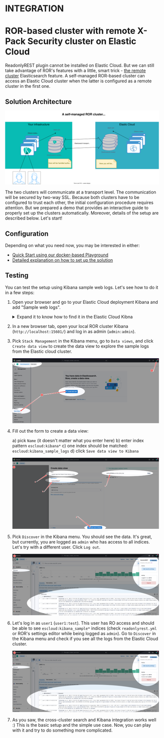 # INTEGRATION
# ROR-based cluster with remote X-Pack Security cluster on Elastic Cloud

ReadonlyREST plugin cannot be installed on Elastic Cloud. But we can still take advantage of ROR's features with a little, 
smart trick - [the remote cluster](https://www.elastic.co/guide/en/elasticsearch/reference/current/remote-clusters.html) Elasticsearch feature. A self-managed ROR-based cluster can access an Elastic Cloud cluster when the latter is configured
as a remote cluster in the first one. 

## Solution Architecture 


![Solution architecture](../../.gitbook/assets/elastic_cloud_integration_diagram.svg)

The two clusters will communicate at a transport level. The communication will be secured by two-way SSL. Because both clusters have to be
configured to trust each other, the initial configuration procedure requires attention. But we prepared a demo that provides 
an interactive guide to properly set up the clusters automatically. Moreover, details of the setup are described below. Let's start!

## Configuration

Depending on what you need now, you may be interested in either:

* [Quick Start using our docker-based Playground](playgroud.md) 
* [Detailed explanation on how to set up the solution](details.md)

## Testing

You can test the setup using Kibana sample web logs. 
Let's see how to do it in a few steps:

1. Open your browser and go to your Elastic Cloud deployment Kibana and add "Sample web logs".


    <details>
        <summary>Expand it to know how to find it in the Elastic Cloud Kibna</summary>

    ![Adding sample web logs](../../.gitbook/assets/elastic_cloud_testing_f1.png)

    </details>

2. In a new browser tab, open your local ROR cluster Kibana (`http://localhost:15601/`) and log in as admin (`admin:admin`).

3. Pick `Stack Management` in the Kibana menu, go to `Data views`, and click `Create data view` to create the data view to explore the sample logs from the Elastic cloud cluster.

    ![Creating data view 1](../../.gitbook/assets/elastic_cloud_testing_f2.png)

4. Fill out the form to create a data view:

    a) pick `Name` (it doesn't matter what you enter here)
    b) enter index pattern `escloud:kibana*` 
    c) one index should be matched: `escloud:kibana_sample_logs` 
    d) click `Save data view to Kibana`

    ![Creating data view 2](../../.gitbook/assets/elastic_cloud_testing_f3.png)

5. Pick `Discover` in the Kibana menu. You should see the data. It's great, but currently, you are logged as `admin` who has access to all indices. Let's try with a different user. Click `Log out`.

    ![Discover - admin](../../.gitbook/assets/elastic_cloud_testing_f4.png)

6. Let's log in as `user1` (`user1:test`). This user has RO access and should be able to see `escloud:kibana_sample*` indices (check `readonlyrest.yml` or ROR's settings editor while being logged as `admin`). Go to `Discover` in the Kibana menu and check if you see all the logs from the Elastic Cloud cluster.

    ![Discover - user1](../../.gitbook/assets/elastic_cloud_testing_f4.png)

7. As you saw, the cross-cluster search and Kibana integration works well :) This is the basic setup and the simple use case. Now, you can play with it and try to do something more complicated. 
